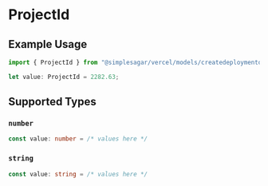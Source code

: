 # ProjectId

## Example Usage

```typescript
import { ProjectId } from "@simplesagar/vercel/models/createdeploymentop.js";

let value: ProjectId = 2282.63;
```

## Supported Types

### `number`

```typescript
const value: number = /* values here */
```

### `string`

```typescript
const value: string = /* values here */
```

